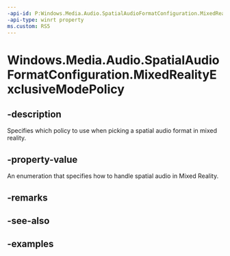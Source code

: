 ```yaml
---
-api-id: P:Windows.Media.Audio.SpatialAudioFormatConfiguration.MixedRealityExclusiveModePolicy
-api-type: winrt property
ms.custom: RS5
---
```


<!-- Property syntax.
public MixedRealitySpatialAudioFormatPolicy MixedRealityExclusiveModePolicy { get;  set; }
-->

# Windows.Media.Audio.SpatialAudioFormatConfiguration.MixedRealityExclusiveModePolicy

## -description
Specifies which policy to use when picking a spatial audio format in mixed reality.

## -property-value
An enumeration that specifies how to handle spatial audio in Mixed Reality.

## -remarks

## -see-also

## -examples

